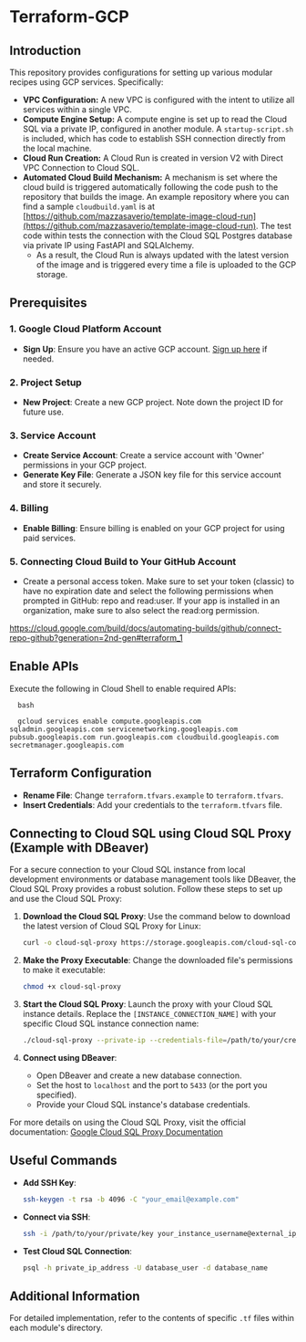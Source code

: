 # Terraform-GCP

## Introduction

This repository provides configurations for setting up various modular recipes using GCP services. Specifically:

- **VPC Configuration:** A new VPC is configured with the intent to utilize all services within a single VPC.
- **Compute Engine Setup:** A compute engine is set up to read the Cloud SQL via a private IP, configured in another module. A `startup-script.sh` is included, which has code to establish SSH connection directly from the local machine.
- **Cloud Run Creation:** A Cloud Run is created in version V2 with Direct VPC Connection to Cloud SQL.
- **Automated Cloud Build Mechanism:** A mechanism is set where the cloud build is triggered automatically following the code push to the repository that builds the image. An example repository where you can find a sample `cloudbuild.yaml` is at [https://github.com/mazzasaverio/template-image-cloud-run](https://github.com/mazzasaverio/template-image-cloud-run). The test code within tests the connection with the Cloud SQL Postgres database via private IP using FastAPI and SQLAlchemy.
  - As a result, the Cloud Run is always updated with the latest version of the image and is triggered every time a file is uploaded to the GCP storage.

## Prerequisites

### 1. Google Cloud Platform Account

- **Sign Up**: Ensure you have an active GCP account. [Sign up here](https://cloud.google.com/) if needed.

### 2. Project Setup

- **New Project**: Create a new GCP project. Note down the project ID for future use.

### 3. Service Account

- **Create Service Account**: Create a service account with 'Owner' permissions in your GCP project.
- **Generate Key File**: Generate a JSON key file for this service account and store it securely.

### 4. Billing

- **Enable Billing**: Ensure billing is enabled on your GCP project for using paid services.

### 5. Connecting Cloud Build to Your GitHub Account

- Create a personal access token. Make sure to set your token (classic) to have no expiration date and select the following permissions when prompted in GitHub: repo and read:user. If your app is installed in an organization, make sure to also select the read:org permission.

https://cloud.google.com/build/docs/automating-builds/github/connect-repo-github?generation=2nd-gen#terraform_1

## Enable APIs

Execute the following in Cloud Shell to enable required APIs:

```
  bash

  gcloud services enable compute.googleapis.com sqladmin.googleapis.com servicenetworking.googleapis.com pubsub.googleapis.com run.googleapis.com cloudbuild.googleapis.com secretmanager.googleapis.com
```

## Terraform Configuration

- **Rename File**: Change `terraform.tfvars.example` to `terraform.tfvars`.
- **Insert Credentials**: Add your credentials to the `terraform.tfvars` file.

## Connecting to Cloud SQL using Cloud SQL Proxy (Example with DBeaver)

For a secure connection to your Cloud SQL instance from local development environments or database management tools like DBeaver, the Cloud SQL Proxy provides a robust solution. Follow these steps to set up and use the Cloud SQL Proxy:

1. **Download the Cloud SQL Proxy**:
   Use the command below to download the latest version of Cloud SQL Proxy for Linux:

   ```bash
   curl -o cloud-sql-proxy https://storage.googleapis.com/cloud-sql-connectors/cloud-sql-proxy/v2.8.1/cloud-sql-proxy.linux.amd64
   ```

2. **Make the Proxy Executable**:
   Change the downloaded file's permissions to make it executable:

   ```bash
   chmod +x cloud-sql-proxy
   ```

3. **Start the Cloud SQL Proxy**:
   Launch the proxy with your Cloud SQL instance details. Replace the `[INSTANCE_CONNECTION_NAME]` with your specific Cloud SQL instance connection name:

   ```bash
   ./cloud-sql-proxy --private-ip --credentials-file=/path/to/your/credentials.json --port 5433 [INSTANCE_CONNECTION_NAME]
   ```

4. **Connect using DBeaver**:
   - Open DBeaver and create a new database connection.
   - Set the host to `localhost` and the port to `5433` (or the port you specified).
   - Provide your Cloud SQL instance's database credentials.

For more details on using the Cloud SQL Proxy, visit the official documentation:
[Google Cloud SQL Proxy Documentation](https://cloud.google.com/sql/docs/postgres/connect-auth-proxy)

## Useful Commands

- **Add SSH Key**:
  ```bash
  ssh-keygen -t rsa -b 4096 -C "your_email@example.com"
  ```
- **Connect via SSH**:
  ```bash
  ssh -i /path/to/your/private/key your_instance_username@external_ip_address
  ```
- **Test Cloud SQL Connection**:
  ```bash
  psql -h private_ip_address -U database_user -d database_name
  ```

## Additional Information

For detailed implementation, refer to the contents of specific `.tf` files within each module's directory.
